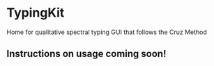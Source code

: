 # TypingKit
Home for qualitative spectral typing GUI that follows the Cruz Method

## Instructions on usage coming soon!
